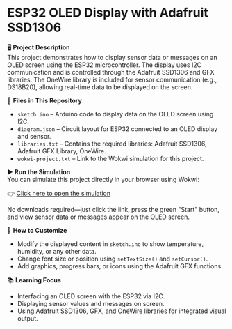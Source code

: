 # ESP32 OLED Display with Adafruit SSD1306

🖥️ **Project Description**  
This project demonstrates how to display sensor data or messages on an OLED screen using the ESP32 microcontroller. The display uses I2C communication and is controlled through the Adafruit SSD1306 and GFX libraries. The OneWire library is included for sensor communication (e.g., DS18B20), allowing real-time data to be displayed on the screen.

📁 **Files in This Repository**  
- `sketch.ino` – Arduino code to display data on the OLED screen using I2C.  
- `diagram.json` – Circuit layout for ESP32 connected to an OLED display and sensor.  
- `libraries.txt` – Contains the required libraries: Adafruit SSD1306, Adafruit GFX Library, OneWire.  
- `wokwi-project.txt` – Link to the Wokwi simulation for this project.

▶️ **Run the Simulation**  
You can simulate this project directly in your browser using Wokwi:

👉 [Click here to open the simulation](https://wokwi.com/projects/433650459425721345)

No downloads required—just click the link, press the green "Start" button, and view sensor data or messages appear on the OLED screen.

🔧 **How to Customize**  
- Modify the displayed content in `sketch.ino` to show temperature, humidity, or any other data.  
- Change font size or position using `setTextSize()` and `setCursor()`.  
- Add graphics, progress bars, or icons using the Adafruit GFX functions.

📚 **Learning Focus**  
- Interfacing an OLED screen with the ESP32 via I2C.  
- Displaying sensor values and messages on screen.  
- Using Adafruit SSD1306, GFX, and OneWire libraries for integrated visual output.
